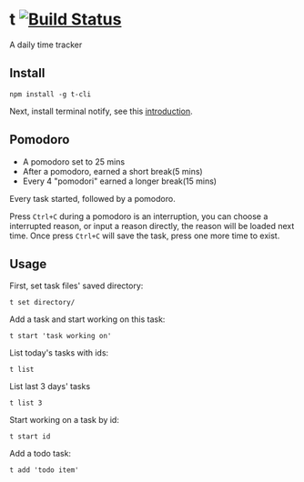 # t [![Build Status](https://travis-ci.org/hulufei/t.png?branch=master)](https://travis-ci.org/hulufei/t)

A daily time tracker

## Install

`npm install -g t-cli`

Next, install terminal notify, see this
[introduction](https://github.com/visionmedia/node-growl).

## Pomodoro

- A pomodoro set to 25 mins
- After a pomodoro, earned a short break(5 mins)
- Every 4 "pomodori" earned a longer break(15 mins)

Every task started, followed by a pomodoro.

Press `Ctrl+C` during a pomodoro is an interruption, you can choose a interrupted
reason, or input a reason directly, the reason will be loaded next time. Once press
`Ctrl+C` will save the task, press one more time to exist.

## Usage

First, set task files' saved directory:

`t set directory/`

Add a task and start working on this task:

`t start 'task working on'`

List today's tasks with ids:

`t list`

List last 3 days' tasks

`t list 3`

Start working on a task by id:


`t start id`

Add a todo task:

`t add 'todo item'`
